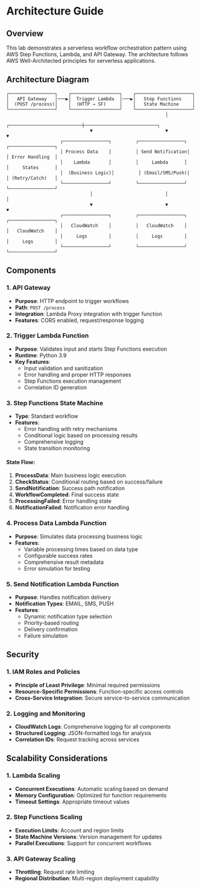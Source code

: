 # Architecture Guide

## Overview

This lab demonstrates a serverless workflow orchestration pattern using AWS Step Functions, Lambda, and API Gateway. The architecture follows AWS Well-Architected principles for serverless applications.

## Architecture Diagram

```
┌─────────────────┐    ┌──────────────────┐    ┌─────────────────────┐
│   API Gateway   │───▶│  Trigger Lambda  │───▶│   Step Functions    │
│  (POST /process)│    │  (HTTP → SF)     │    │   State Machine     │
└─────────────────┘    └──────────────────┘    └─────────────────────┘
                                                           │
                               ┌───────────────────────────┼───────────────────────────┐
                               ▼                           ▼                           ▼
                    ┌─────────────────┐         ┌─────────────────┐         ┌─────────────────┐
                    │ Process Data    │         │ Send Notification│         │ Error Handling  │
                    │    Lambda       │         │     Lambda      │         │     States      │
                    │  (Business Logic)│         │ (Email/SMS/Push)│         │ (Retry/Catch)   │
                    └─────────────────┘         └─────────────────┘         └─────────────────┘
                               │                           │                           │
                               ▼                           ▼                           ▼
                    ┌─────────────────┐         ┌─────────────────┐         ┌─────────────────┐
                    │   CloudWatch    │         │   CloudWatch    │         │   CloudWatch    │
                    │     Logs        │         │     Logs        │         │     Logs        │
                    └─────────────────┘         └─────────────────┘         └─────────────────┘
```

## Components

### 1. API Gateway
- **Purpose**: HTTP endpoint to trigger workflows
- **Path**: `POST /process`
- **Integration**: Lambda Proxy integration with trigger function
- **Features**: CORS enabled, request/response logging

### 2. Trigger Lambda Function
- **Purpose**: Validates input and starts Step Functions execution
- **Runtime**: Python 3.9
- **Key Features**:
  - Input validation and sanitization
  - Error handling and proper HTTP responses
  - Step Functions execution management
  - Correlation ID generation

### 3. Step Functions State Machine
- **Type**: Standard workflow
- **Features**:
  - Error handling with retry mechanisms
  - Conditional logic based on processing results
  - Comprehensive logging
  - State transition monitoring

#### State Flow:
1. **ProcessData**: Main business logic execution
2. **CheckStatus**: Conditional routing based on success/failure
3. **SendNotification**: Success path notification
4. **WorkflowCompleted**: Final success state
5. **ProcessingFailed**: Error handling state
6. **NotificationFailed**: Notification error handling

### 4. Process Data Lambda Function
- **Purpose**: Simulates data processing business logic
- **Features**:
  - Variable processing times based on data type
  - Configurable success rates
  - Comprehensive result metadata
  - Error simulation for testing

### 5. Send Notification Lambda Function
- **Purpose**: Handles notification delivery
- **Notification Types**: EMAIL, SMS, PUSH
- **Features**:
  - Dynamic notification type selection
  - Priority-based routing
  - Delivery confirmation
  - Failure simulation

## Security

### 1. IAM Roles and Policies
- **Principle of Least Privilege**: Minimal required permissions
- **Resource-Specific Permissions**: Function-specific access controls
- **Cross-Service Integration**: Secure service-to-service communication

### 2. Logging and Monitoring
- **CloudWatch Logs**: Comprehensive logging for all components
- **Structured Logging**: JSON-formatted logs for analysis
- **Correlation IDs**: Request tracking across services

## Scalability Considerations

### 1. Lambda Scaling
- **Concurrent Executions**: Automatic scaling based on demand
- **Memory Configuration**: Optimized for function requirements
- **Timeout Settings**: Appropriate timeout values

### 2. Step Functions Scaling
- **Execution Limits**: Account and region limits
- **State Machine Versions**: Version management for updates
- **Parallel Executions**: Support for concurrent workflows

### 3. API Gateway Scaling
- **Throttling**: Request rate limiting
- **Regional Distribution**: Multi-region deployment capability
